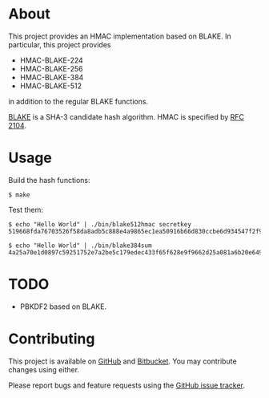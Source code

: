 # About

This project provides an HMAC implementation based on BLAKE.
In particular, this project provides

  * HMAC-BLAKE-224
  * HMAC-BLAKE-256
  * HMAC-BLAKE-384
  * HMAC-BLAKE-512

in addition to the regular BLAKE functions.

[BLAKE](http://131002.net/blake/) is a SHA-3 candidate hash algorithm.
HMAC is specified by [RFC 2104](https://tools.ietf.org/html/rfc2104).

# Usage

Build the hash functions:

    $ make

Test them:

    $ echo "Hello World" | ./bin/blake512hmac secretkey
    519668fda76703526f58da8adb5c888e4a9865ec1ea50916b66d830ccbe6d934547f2f9874c94834c50617ffe21edba5c5308c6d6b9fc9c8e76a7716ce6d7a5e

    $ echo "Hello World" | ./bin/blake384sum 
    4a25a70e1d0897c59251752e7a2be5c179edec433f65f628e9f9662d25a081a6b20e649532be38558de036dcce8b1581

# TODO

* PBKDF2 based on BLAKE.

# Contributing

This project is available on [GitHub](https://github.com/davidlazar/BLAKE) and [Bitbucket](https://bitbucket.org/davidlazar/blake). You may contribute changes using either.

Please report bugs and feature requests using the [GitHub issue tracker](https://github.com/davidlazar/BLAKE/issues).
